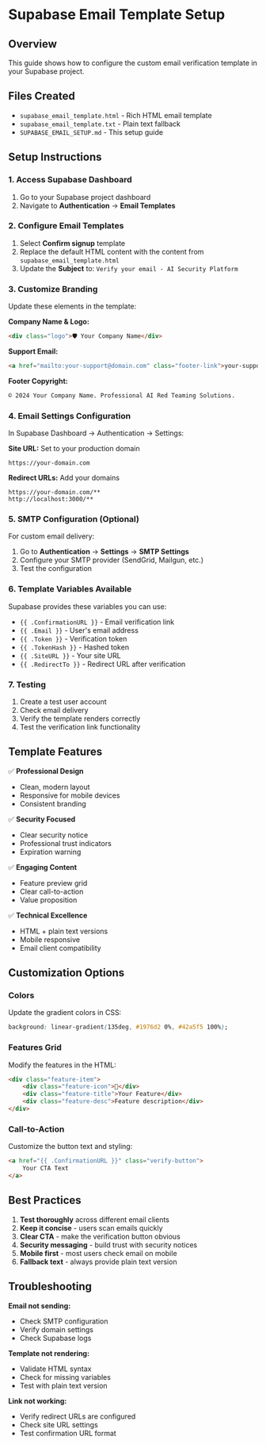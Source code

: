 # Supabase Email Template Setup

## Overview
This guide shows how to configure the custom email verification template in your Supabase project.

## Files Created
- `supabase_email_template.html` - Rich HTML email template
- `supabase_email_template.txt` - Plain text fallback
- `SUPABASE_EMAIL_SETUP.md` - This setup guide

## Setup Instructions

### 1. Access Supabase Dashboard
1. Go to your Supabase project dashboard
2. Navigate to **Authentication** → **Email Templates**

### 2. Configure Email Templates
1. Select **Confirm signup** template
2. Replace the default HTML content with the content from `supabase_email_template.html`
3. Update the **Subject** to: `Verify your email - AI Security Platform`

### 3. Customize Branding
Update these elements in the template:

**Company Name & Logo:**
```html
<div class="logo">🛡️ Your Company Name</div>
```

**Support Email:**
```html
<a href="mailto:your-support@domain.com" class="footer-link">your-support@domain.com</a>
```

**Footer Copyright:**
```html
© 2024 Your Company Name. Professional AI Red Teaming Solutions.
```

### 4. Email Settings Configuration

In Supabase Dashboard → Authentication → Settings:

**Site URL:** Set to your production domain
```
https://your-domain.com
```

**Redirect URLs:** Add your domains
```
https://your-domain.com/**
http://localhost:3000/**
```

### 5. SMTP Configuration (Optional)
For custom email delivery:

1. Go to **Authentication** → **Settings** → **SMTP Settings**
2. Configure your SMTP provider (SendGrid, Mailgun, etc.)
3. Test the configuration

### 6. Template Variables Available

Supabase provides these variables you can use:

- `{{ .ConfirmationURL }}` - Email verification link
- `{{ .Email }}` - User's email address
- `{{ .Token }}` - Verification token
- `{{ .TokenHash }}` - Hashed token
- `{{ .SiteURL }}` - Your site URL
- `{{ .RedirectTo }}` - Redirect URL after verification

### 7. Testing

1. Create a test user account
2. Check email delivery
3. Verify the template renders correctly
4. Test the verification link functionality

## Template Features

✅ **Professional Design**
- Clean, modern layout
- Responsive for mobile devices
- Consistent branding

✅ **Security Focused**
- Clear security notice
- Professional trust indicators
- Expiration warning

✅ **Engaging Content**
- Feature preview grid
- Clear call-to-action
- Value proposition

✅ **Technical Excellence**
- HTML + plain text versions
- Mobile responsive
- Email client compatibility

## Customization Options

### Colors
Update the gradient colors in CSS:
```css
background: linear-gradient(135deg, #1976d2 0%, #42a5f5 100%);
```

### Features Grid
Modify the features in the HTML:
```html
<div class="feature-item">
    <div class="feature-icon">🎯</div>
    <div class="feature-title">Your Feature</div>
    <div class="feature-desc">Feature description</div>
</div>
```

### Call-to-Action
Customize the button text and styling:
```html
<a href="{{ .ConfirmationURL }}" class="verify-button">
    Your CTA Text
</a>
```

## Best Practices

1. **Test thoroughly** across different email clients
2. **Keep it concise** - users scan emails quickly  
3. **Clear CTA** - make the verification button obvious
4. **Security messaging** - build trust with security notices
5. **Mobile first** - most users check email on mobile
6. **Fallback text** - always provide plain text version

## Troubleshooting

**Email not sending:**
- Check SMTP configuration
- Verify domain settings
- Check Supabase logs

**Template not rendering:**
- Validate HTML syntax
- Check for missing variables
- Test with plain text version

**Link not working:**
- Verify redirect URLs are configured
- Check site URL settings
- Test confirmation URL format